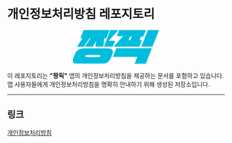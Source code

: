 # 개인정보처리방침 레포지토리

<p align="center">
  <img src="./zznpk_logo_color.webp" alt="앱 아이콘" width="200">
</p>

이 레포지토리는 <b>"짱픽"</b> 앱의 개인정보처리방침을 제공하는 문서를 포함하고 있습니다.  
앱 사용자들에게 개인정보처리방침을 명확히 안내하기 위해 생성된 저장소입니다.

---

## 링크

<a href="https://kojaem-app-policies.github.io/Zznpk-Privacy-Policy">개인정보처리방침</a>
